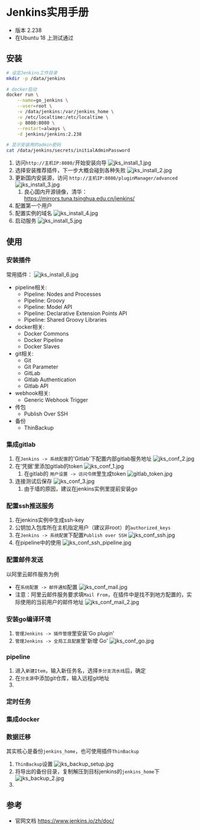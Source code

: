 # Jenkins实用手册

* 版本 2.238
* 在Ubuntu 18 上测试通过

## 安装

```bash
# 设定Jenkins工作目录
mkdir -p /data/jenkins

# docker启动
docker run \
	--name=go_jenkins \
	--user=root \
	-v /data/jenkins:/var/jenkins_home \
    -v /etc/localtime:/etc/localtime \
	-p 8080:8080 \
	--restart=always \
	-d jenkins/jenkins:2.238

# 显示安装用的admin密码
cat /data/jenkins/secrets/initialAdminPassword
```

1. 访问`http://主机IP:8080/`开始安装向导 ![jks_install_1.jpg](jks_install_1.jpg)
2. 选择安装推荐插件，下一步大概会碰到各种失败 ![jks_install_2.jpg](jks_install_2.jpg)
3. 更新国内安装源，访问 `http://主机IP:8080/pluginManager/advanced` ![jks_install_3.jpg](jks_install_3.jpg)
   1. 良心国内开源镜像，清华：<https://mirrors.tuna.tsinghua.edu.cn/jenkins/>
4. 配置第一个用户
5. 配置实例的域名 ![jks_install_4.jpg](jks_install_4.jpg)
6. 启动服务 ![jks_install_5.jpg](jks_install_5.jpg)

## 使用

### 安装插件

常用插件： ![jks_install_6.jpg](jks_install_6.jpg)

* pipeline相关:
  * Pipeline: Nodes and Processes
  * Pipeline: Groovy
  * Pipeline: Model API
  * Pipeline: Declarative Extension Points API
  * Pipeline: Shared Groovy Libraries
* docker相关: 
  * Docker Commons
  * Docker Pipeline
  * Docker Slaves
* git相关:
  * Git
  * Git Parameter
  * GitLab
  * Gitlab Authentication
  * Gitlab API
* webhook相关:
  * Generic Webhook Trigger
* 传包
  * Publish Over SSH
* 备份
  * ThinBackup

### 集成gitlab

1. 在`Jenkins -> 系统配置`的'Gitlab'下配置内部gitlab服务地址 ![jks_conf_2.jpg](jks_conf_2.jpg)
2. 在'凭据'里添加gitlab的token ![jks_conf_1.jpg](jks_conf_1.jpg)
   1. 在gitlab的 `用户设置 -> 访问令牌`里生成token ![gitlab_token.jpg](gitlab_token.jpg)
3. 连接测试后保存 ![jks_conf_3.jpg](jks_conf_3.jpg)
   1. 由于墙的原因，建议在jenkins实例里提前安装go

### 配置ssh推送服务

1. 在jenkins实例中生成ssh-key
2. 公钥加入包库所在主机指定用户（建议非root）的`authorized_keys`
3. 在`Jenkins -> 系统配置`下配置`Publish over SSH` ![jks_conf_ssh.jpg](jks_conf_ssh.jpg)
4. 在pipeline中的使用 ![jks_conf_ssh_pipeline.jpg](jks_conf_ssh_pipeline.jpg)

### 配置邮件发送

以阿里云邮件服务为例

* 在`系统配置 -> 邮件通知`配置 ![jks_conf_mail.jpg](jks_conf_mail.jpg)
* 注意：阿里云邮件服务要求填`Mail From`，在插件中是找不到地方配置的，实际使用的当前用户的邮件地址 ![jks_conf_mail_2.jpg](jks_conf_mail_2.jpg)

### 安装go编译环境

1. `管理Jenkins -> 插件管理`里安装'Go plugin'
2. `管理Jenkins -> 全局工具配置`里'新增 Go' ![jks_conf_go.jpg](jks_conf_go.jpg)

### pipeline

1. 进入`新建Item`，输入新任务名，选择`多分支流水线`后，确定
2. 在`分支源`中添加git仓库，输入远程git地址
3. 

### 定时任务

### 集成docker

### 数据迁移

其实核心是备份`jenkins_home`，也可使用插件`ThinBackup`

1. `ThinBackup`设置 ![jks_backup_setup.jpg](jks_backup_setup.jpg)
2. 将导出的备份目录，复制解压到目标jenkins的`jenkins_home`下 ![jks_backup_2.jpg](jks_backup_2.jpg)
3. 

## 参考

* 官网文档 <https://www.jenkins.io/zh/doc/>